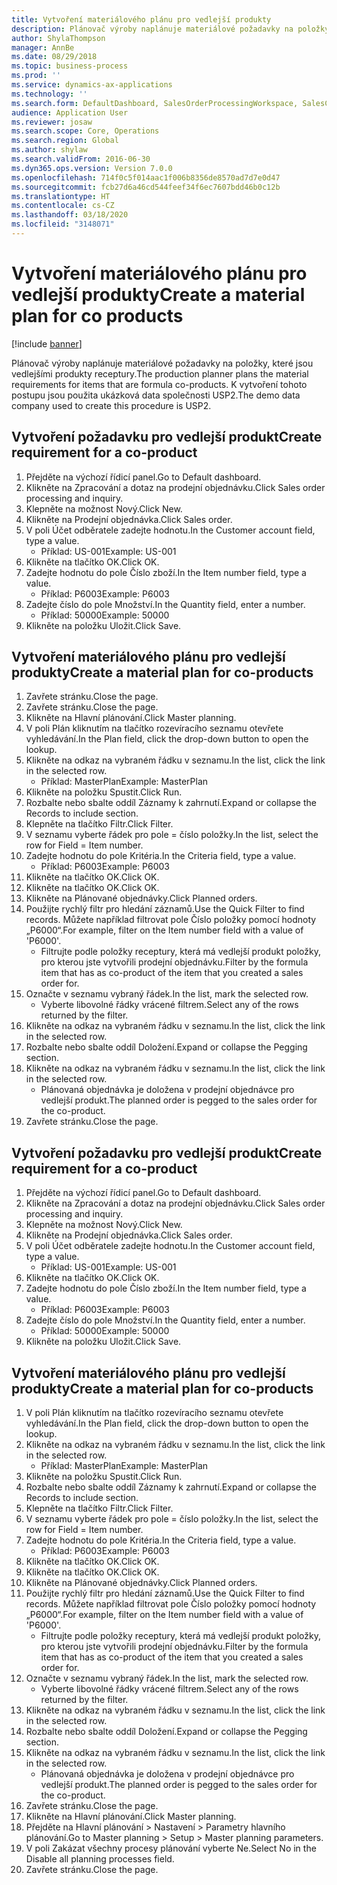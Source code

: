 ```yaml
---
title: Vytvoření materiálového plánu pro vedlejší produkty
description: Plánovač výroby naplánuje materiálové požadavky na položky, které jsou vedlejšími produkty receptury.
author: ShylaThompson
manager: AnnBe
ms.date: 08/29/2018
ms.topic: business-process
ms.prod: ''
ms.service: dynamics-ax-applications
ms.technology: ''
ms.search.form: DefaultDashboard, SalesOrderProcessingWorkspace, SalesCreateOrder, SalesTable, ReqCreatePlanWorkspace, ReqTransPlanCard, SysQueryForm, ReqTransPo
audience: Application User
ms.reviewer: josaw
ms.search.scope: Core, Operations
ms.search.region: Global
ms.author: shylaw
ms.search.validFrom: 2016-06-30
ms.dyn365.ops.version: Version 7.0.0
ms.openlocfilehash: 714f0c5f014aac1f006b8356de8570ad7d7e0d47
ms.sourcegitcommit: fcb27d6a46cd544feef34f6ec7607bdd46b0c12b
ms.translationtype: HT
ms.contentlocale: cs-CZ
ms.lasthandoff: 03/18/2020
ms.locfileid: "3148071"
---
```

# <a name="create-a-material-plan-for-co-products"></a><span data-ttu-id="613ae-103">Vytvoření materiálového plánu pro vedlejší produkty</span><span class="sxs-lookup"><span data-stu-id="613ae-103">Create a material plan for co products</span></span>

[!include [banner](../../includes/banner.md)]

<span data-ttu-id="613ae-104">Plánovač výroby naplánuje materiálové požadavky na položky, které jsou vedlejšími produkty receptury.</span><span class="sxs-lookup"><span data-stu-id="613ae-104">The production planner plans the material requirements for items that are formula co-products.</span></span> <span data-ttu-id="613ae-105">K vytvoření tohoto postupu jsou použita ukázková data společnosti USP2.</span><span class="sxs-lookup"><span data-stu-id="613ae-105">The demo data company used to create this procedure is USP2.</span></span>


## <a name="create-requirement-for-a-co-product"></a><span data-ttu-id="613ae-106">Vytvoření požadavku pro vedlejší produkt</span><span class="sxs-lookup"><span data-stu-id="613ae-106">Create requirement for a co-product</span></span>
1. <span data-ttu-id="613ae-107">Přejděte na výchozí řídicí panel.</span><span class="sxs-lookup"><span data-stu-id="613ae-107">Go to Default dashboard.</span></span>
2. <span data-ttu-id="613ae-108">Klikněte na Zpracování a dotaz na prodejní objednávku.</span><span class="sxs-lookup"><span data-stu-id="613ae-108">Click Sales order processing and inquiry.</span></span>
3. <span data-ttu-id="613ae-109">Klepněte na možnost Nový.</span><span class="sxs-lookup"><span data-stu-id="613ae-109">Click New.</span></span>
4. <span data-ttu-id="613ae-110">Klikněte na Prodejní objednávka.</span><span class="sxs-lookup"><span data-stu-id="613ae-110">Click Sales order.</span></span>
5. <span data-ttu-id="613ae-111">V poli Účet odběratele zadejte hodnotu.</span><span class="sxs-lookup"><span data-stu-id="613ae-111">In the Customer account field, type a value.</span></span>
    * <span data-ttu-id="613ae-112">Příklad: US-001</span><span class="sxs-lookup"><span data-stu-id="613ae-112">Example: US-001</span></span>  
6. <span data-ttu-id="613ae-113">Klikněte na tlačítko OK.</span><span class="sxs-lookup"><span data-stu-id="613ae-113">Click OK.</span></span>
7. <span data-ttu-id="613ae-114">Zadejte hodnotu do pole Číslo zboží.</span><span class="sxs-lookup"><span data-stu-id="613ae-114">In the Item number field, type a value.</span></span>
    * <span data-ttu-id="613ae-115">Příklad: P6003</span><span class="sxs-lookup"><span data-stu-id="613ae-115">Example: P6003</span></span>  
8. <span data-ttu-id="613ae-116">Zadejte číslo do pole Množství.</span><span class="sxs-lookup"><span data-stu-id="613ae-116">In the Quantity field, enter a number.</span></span>
    * <span data-ttu-id="613ae-117">Příklad: 50000</span><span class="sxs-lookup"><span data-stu-id="613ae-117">Example: 50000</span></span>  
9. <span data-ttu-id="613ae-118">Klikněte na položku Uložit.</span><span class="sxs-lookup"><span data-stu-id="613ae-118">Click Save.</span></span>

## <a name="create-a-material-plan-for-co-products"></a><span data-ttu-id="613ae-119">Vytvoření materiálového plánu pro vedlejší produkty</span><span class="sxs-lookup"><span data-stu-id="613ae-119">Create a material plan for co-products</span></span>
1. <span data-ttu-id="613ae-120">Zavřete stránku.</span><span class="sxs-lookup"><span data-stu-id="613ae-120">Close the page.</span></span>
2. <span data-ttu-id="613ae-121">Zavřete stránku.</span><span class="sxs-lookup"><span data-stu-id="613ae-121">Close the page.</span></span>
3. <span data-ttu-id="613ae-122">Klikněte na Hlavní plánování.</span><span class="sxs-lookup"><span data-stu-id="613ae-122">Click Master planning.</span></span>
4. <span data-ttu-id="613ae-123">V poli Plán kliknutím na tlačítko rozevíracího seznamu otevřete vyhledávání.</span><span class="sxs-lookup"><span data-stu-id="613ae-123">In the Plan field, click the drop-down button to open the lookup.</span></span>
5. <span data-ttu-id="613ae-124">Klikněte na odkaz na vybraném řádku v seznamu.</span><span class="sxs-lookup"><span data-stu-id="613ae-124">In the list, click the link in the selected row.</span></span>
    * <span data-ttu-id="613ae-125">Příklad: MasterPlan</span><span class="sxs-lookup"><span data-stu-id="613ae-125">Example: MasterPlan</span></span>  
6. <span data-ttu-id="613ae-126">Klikněte na položku Spustit.</span><span class="sxs-lookup"><span data-stu-id="613ae-126">Click Run.</span></span>
7. <span data-ttu-id="613ae-127">Rozbalte nebo sbalte oddíl Záznamy k zahrnutí.</span><span class="sxs-lookup"><span data-stu-id="613ae-127">Expand or collapse the Records to include section.</span></span>
8. <span data-ttu-id="613ae-128">Klepněte na tlačítko Filtr.</span><span class="sxs-lookup"><span data-stu-id="613ae-128">Click Filter.</span></span>
9. <span data-ttu-id="613ae-129">V seznamu vyberte řádek pro pole = číslo položky.</span><span class="sxs-lookup"><span data-stu-id="613ae-129">In the list, select the row for Field = Item number.</span></span>
10. <span data-ttu-id="613ae-130">Zadejte hodnotu do pole Kritéria.</span><span class="sxs-lookup"><span data-stu-id="613ae-130">In the Criteria field, type a value.</span></span>
    * <span data-ttu-id="613ae-131">Příklad: P6003</span><span class="sxs-lookup"><span data-stu-id="613ae-131">Example: P6003</span></span>  
11. <span data-ttu-id="613ae-132">Klikněte na tlačítko OK.</span><span class="sxs-lookup"><span data-stu-id="613ae-132">Click OK.</span></span>
12. <span data-ttu-id="613ae-133">Klikněte na tlačítko OK.</span><span class="sxs-lookup"><span data-stu-id="613ae-133">Click OK.</span></span>
13. <span data-ttu-id="613ae-134">Klikněte na Plánované objednávky.</span><span class="sxs-lookup"><span data-stu-id="613ae-134">Click Planned orders.</span></span>
14. <span data-ttu-id="613ae-135">Použijte rychlý filtr pro hledání záznamů.</span><span class="sxs-lookup"><span data-stu-id="613ae-135">Use the Quick Filter to find records.</span></span> <span data-ttu-id="613ae-136">Můžete například filtrovat pole Číslo položky pomocí hodnoty „P6000“.</span><span class="sxs-lookup"><span data-stu-id="613ae-136">For example, filter on the Item number field with a value of 'P6000'.</span></span>
    * <span data-ttu-id="613ae-137">Filtrujte podle položky receptury, která má vedlejší produkt položky, pro kterou jste vytvořili prodejní objednávku.</span><span class="sxs-lookup"><span data-stu-id="613ae-137">Filter by the formula item that has as co-product of the item that you created a sales order for.</span></span>  
15. <span data-ttu-id="613ae-138">Označte v seznamu vybraný řádek.</span><span class="sxs-lookup"><span data-stu-id="613ae-138">In the list, mark the selected row.</span></span>
    * <span data-ttu-id="613ae-139">Vyberte libovolné řádky vrácené filtrem.</span><span class="sxs-lookup"><span data-stu-id="613ae-139">Select any of the rows returned by the filter.</span></span>  
16. <span data-ttu-id="613ae-140">Klikněte na odkaz na vybraném řádku v seznamu.</span><span class="sxs-lookup"><span data-stu-id="613ae-140">In the list, click the link in the selected row.</span></span>
17. <span data-ttu-id="613ae-141">Rozbalte nebo sbalte oddíl Doložení.</span><span class="sxs-lookup"><span data-stu-id="613ae-141">Expand or collapse the Pegging section.</span></span>
18. <span data-ttu-id="613ae-142">Klikněte na odkaz na vybraném řádku v seznamu.</span><span class="sxs-lookup"><span data-stu-id="613ae-142">In the list, click the link in the selected row.</span></span>
    * <span data-ttu-id="613ae-143">Plánovaná objednávka je doložena v prodejní objednávce pro vedlejší produkt.</span><span class="sxs-lookup"><span data-stu-id="613ae-143">The planned order is pegged to the sales order for the co-product.</span></span>  
19. <span data-ttu-id="613ae-144">Zavřete stránku.</span><span class="sxs-lookup"><span data-stu-id="613ae-144">Close the page.</span></span>

## <a name="create-requirement-for-a-co-product"></a><span data-ttu-id="613ae-145">Vytvoření požadavku pro vedlejší produkt</span><span class="sxs-lookup"><span data-stu-id="613ae-145">Create requirement for a co-product</span></span>
1. <span data-ttu-id="613ae-146">Přejděte na výchozí řídicí panel.</span><span class="sxs-lookup"><span data-stu-id="613ae-146">Go to Default dashboard.</span></span>
2. <span data-ttu-id="613ae-147">Klikněte na Zpracování a dotaz na prodejní objednávku.</span><span class="sxs-lookup"><span data-stu-id="613ae-147">Click Sales order processing and inquiry.</span></span>
3. <span data-ttu-id="613ae-148">Klepněte na možnost Nový.</span><span class="sxs-lookup"><span data-stu-id="613ae-148">Click New.</span></span>
4. <span data-ttu-id="613ae-149">Klikněte na Prodejní objednávka.</span><span class="sxs-lookup"><span data-stu-id="613ae-149">Click Sales order.</span></span>
5. <span data-ttu-id="613ae-150">V poli Účet odběratele zadejte hodnotu.</span><span class="sxs-lookup"><span data-stu-id="613ae-150">In the Customer account field, type a value.</span></span>
    * <span data-ttu-id="613ae-151">Příklad: US-001</span><span class="sxs-lookup"><span data-stu-id="613ae-151">Example: US-001</span></span>  
6. <span data-ttu-id="613ae-152">Klikněte na tlačítko OK.</span><span class="sxs-lookup"><span data-stu-id="613ae-152">Click OK.</span></span>
7. <span data-ttu-id="613ae-153">Zadejte hodnotu do pole Číslo zboží.</span><span class="sxs-lookup"><span data-stu-id="613ae-153">In the Item number field, type a value.</span></span>
    * <span data-ttu-id="613ae-154">Příklad: P6003</span><span class="sxs-lookup"><span data-stu-id="613ae-154">Example: P6003</span></span>  
8. <span data-ttu-id="613ae-155">Zadejte číslo do pole Množství.</span><span class="sxs-lookup"><span data-stu-id="613ae-155">In the Quantity field, enter a number.</span></span>
    * <span data-ttu-id="613ae-156">Příklad: 50000</span><span class="sxs-lookup"><span data-stu-id="613ae-156">Example: 50000</span></span>  
9. <span data-ttu-id="613ae-157">Klikněte na položku Uložit.</span><span class="sxs-lookup"><span data-stu-id="613ae-157">Click Save.</span></span>

## <a name="create-a-material-plan-for-co-products"></a><span data-ttu-id="613ae-158">Vytvoření materiálového plánu pro vedlejší produkty</span><span class="sxs-lookup"><span data-stu-id="613ae-158">Create a material plan for co-products</span></span>
1. <span data-ttu-id="613ae-159">V poli Plán kliknutím na tlačítko rozevíracího seznamu otevřete vyhledávání.</span><span class="sxs-lookup"><span data-stu-id="613ae-159">In the Plan field, click the drop-down button to open the lookup.</span></span>
2. <span data-ttu-id="613ae-160">Klikněte na odkaz na vybraném řádku v seznamu.</span><span class="sxs-lookup"><span data-stu-id="613ae-160">In the list, click the link in the selected row.</span></span>
    * <span data-ttu-id="613ae-161">Příklad: MasterPlan</span><span class="sxs-lookup"><span data-stu-id="613ae-161">Example: MasterPlan</span></span>  
3. <span data-ttu-id="613ae-162">Klikněte na položku Spustit.</span><span class="sxs-lookup"><span data-stu-id="613ae-162">Click Run.</span></span>
4. <span data-ttu-id="613ae-163">Rozbalte nebo sbalte oddíl Záznamy k zahrnutí.</span><span class="sxs-lookup"><span data-stu-id="613ae-163">Expand or collapse the Records to include section.</span></span>
5. <span data-ttu-id="613ae-164">Klepněte na tlačítko Filtr.</span><span class="sxs-lookup"><span data-stu-id="613ae-164">Click Filter.</span></span>
6. <span data-ttu-id="613ae-165">V seznamu vyberte řádek pro pole = číslo položky.</span><span class="sxs-lookup"><span data-stu-id="613ae-165">In the list, select the row for Field = Item number.</span></span>
7. <span data-ttu-id="613ae-166">Zadejte hodnotu do pole Kritéria.</span><span class="sxs-lookup"><span data-stu-id="613ae-166">In the Criteria field, type a value.</span></span>
    * <span data-ttu-id="613ae-167">Příklad: P6003</span><span class="sxs-lookup"><span data-stu-id="613ae-167">Example: P6003</span></span>  
8. <span data-ttu-id="613ae-168">Klikněte na tlačítko OK.</span><span class="sxs-lookup"><span data-stu-id="613ae-168">Click OK.</span></span>
9. <span data-ttu-id="613ae-169">Klikněte na tlačítko OK.</span><span class="sxs-lookup"><span data-stu-id="613ae-169">Click OK.</span></span>
10. <span data-ttu-id="613ae-170">Klikněte na Plánované objednávky.</span><span class="sxs-lookup"><span data-stu-id="613ae-170">Click Planned orders.</span></span>
11. <span data-ttu-id="613ae-171">Použijte rychlý filtr pro hledání záznamů.</span><span class="sxs-lookup"><span data-stu-id="613ae-171">Use the Quick Filter to find records.</span></span> <span data-ttu-id="613ae-172">Můžete například filtrovat pole Číslo položky pomocí hodnoty „P6000“.</span><span class="sxs-lookup"><span data-stu-id="613ae-172">For example, filter on the Item number field with a value of 'P6000'.</span></span>
    * <span data-ttu-id="613ae-173">Filtrujte podle položky receptury, která má vedlejší produkt položky, pro kterou jste vytvořili prodejní objednávku.</span><span class="sxs-lookup"><span data-stu-id="613ae-173">Filter by the formula item that has as co-product of the item that you created a sales order for.</span></span>  
12. <span data-ttu-id="613ae-174">Označte v seznamu vybraný řádek.</span><span class="sxs-lookup"><span data-stu-id="613ae-174">In the list, mark the selected row.</span></span>
    * <span data-ttu-id="613ae-175">Vyberte libovolné řádky vrácené filtrem.</span><span class="sxs-lookup"><span data-stu-id="613ae-175">Select any of the rows returned by the filter.</span></span>  
13. <span data-ttu-id="613ae-176">Klikněte na odkaz na vybraném řádku v seznamu.</span><span class="sxs-lookup"><span data-stu-id="613ae-176">In the list, click the link in the selected row.</span></span>
14. <span data-ttu-id="613ae-177">Rozbalte nebo sbalte oddíl Doložení.</span><span class="sxs-lookup"><span data-stu-id="613ae-177">Expand or collapse the Pegging section.</span></span>
15. <span data-ttu-id="613ae-178">Klikněte na odkaz na vybraném řádku v seznamu.</span><span class="sxs-lookup"><span data-stu-id="613ae-178">In the list, click the link in the selected row.</span></span>
    * <span data-ttu-id="613ae-179">Plánovaná objednávka je doložena v prodejní objednávce pro vedlejší produkt.</span><span class="sxs-lookup"><span data-stu-id="613ae-179">The planned order is pegged to the sales order for the co-product.</span></span>  
16. <span data-ttu-id="613ae-180">Zavřete stránku.</span><span class="sxs-lookup"><span data-stu-id="613ae-180">Close the page.</span></span>
17. <span data-ttu-id="613ae-181">Klikněte na Hlavní plánování.</span><span class="sxs-lookup"><span data-stu-id="613ae-181">Click Master planning.</span></span>
18. <span data-ttu-id="613ae-182">Přejděte na Hlavní plánování > Nastavení > Parametry hlavního plánování.</span><span class="sxs-lookup"><span data-stu-id="613ae-182">Go to Master planning > Setup > Master planning parameters.</span></span>
19. <span data-ttu-id="613ae-183">V poli Zakázat všechny procesy plánování vyberte Ne.</span><span class="sxs-lookup"><span data-stu-id="613ae-183">Select No in the Disable all planning processes field.</span></span>
20. <span data-ttu-id="613ae-184">Zavřete stránku.</span><span class="sxs-lookup"><span data-stu-id="613ae-184">Close the page.</span></span>

